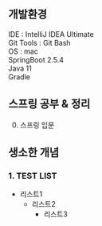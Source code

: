 ## 개발환경 
IDE : IntelliJ IDEA Ultimate <BR>
Git Tools : Git Bash <BR>
OS : mac <BR>
SpringBoot 2.5.4 <BR>
Java 11 <BR>
Gradle <BR>

## 스프링 공부 & 정리
0. 스프링 입문

## 생소한 개념
### 1. TEST LIST
* 리스트1
  - 리스트2
    + 리스트3
